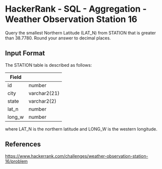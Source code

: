 # HackerRank - SQL - Aggregation - Weather Observation Station 16

Query the smallest Northern Latitude (LAT_N) from STATION that is greater than 38.7780. 
Round your answer to  decimal places.

## Input Format
The STATION table is described as follows:

| Field  |               |
|--------|---------------|
| id     | number        |
| city   | varchar2(21)  |
| state  | varchar2(2)   |
| lat_n  | number        |
| long_w | number        |

where LAT_N is the northern latitude and LONG_W is the western longitude.


## References
https://www.hackerrank.com/challenges/weather-observation-station-16/problem
